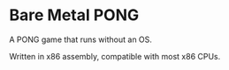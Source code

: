 # Bare Metal PONG
A PONG game that runs without an OS.

Written in x86 assembly, compatible with most x86 CPUs.
